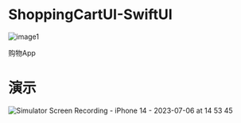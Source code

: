 # ShoppingCartUI-SwiftUI
![image1](https://github.com/ismilesky/ShoppingCartUI-SwiftUI/assets/12742733/bd20b8c2-3782-4d0b-aadb-758532fd3d39)

购物App


# 演示
![Simulator Screen Recording - iPhone 14 - 2023-07-06 at 14 53 45](https://github.com/ismilesky/ShoppingCartUI-SwiftUI/assets/12742733/f759e98d-3f42-42a1-81c1-1d592abd515f)
